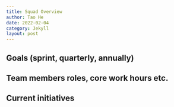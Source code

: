```yaml
---
title: Squad Overview
author: Tao He
date: 2022-02-04
category: Jekyll
layout: post
---
```


## Goals (sprint, quarterly, annually)
## Team members roles, core work hours etc.
## Current initiatives
